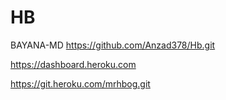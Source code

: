 # HB
BAYANA-MD https://github.com/Anzad378/Hb.git

https://dashboard.heroku.com

https://git.heroku.com/mrhbog.git
